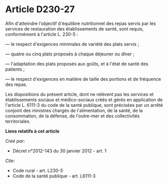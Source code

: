 # Article D230-27

Afin d'atteindre l'objectif d'équilibre nutritionnel des repas servis par les services de restauration des établissements de
santé, sont requis, conformément à l'article L. 230-5 : 

― le respect d'exigences minimales de variété des plats servis ; 

― quatre ou cinq plats proposés à chaque déjeuner ou dîner ; 

― l'adaptation des plats proposés aux goûts, et à l'état de santé des patients ; 

― le respect d'exigences en matière de taille des portions et de fréquence des repas. 

Les dispositions du présent article, dont ne relèvent pas les services et établissements sociaux et médico-sociaux créés et
gérés en application de l'article L. 6111-3 du code de la santé publique, sont précisées par un arrêté conjoint des ministres
chargés de l'alimentation, de la santé, de la consommation, de la défense, de l'outre-mer et des collectivités territoriales.

**Liens relatifs à cet article**

_Créé par_:

  - Décret n°2012-143 du 30 janvier 2012 - art. 1

_Cite_:

  - Code rural - art. L230-5
  - Code de la santé publique - art. L6111-3
